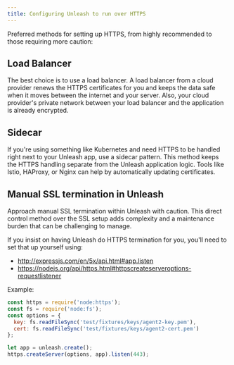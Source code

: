 ```yaml
---
title: Configuring Unleash to run over HTTPS
---
```


Preferred methods for setting up HTTPS, from highly recommended to those requiring more caution:

## Load Balancer

The best choice is to use a load balancer. 
A load balancer from a cloud provider renews the HTTPS certificates for you and keeps the data safe when it moves between the internet and your server.
Also, your cloud provider's private network between your load balancer and the application is already encrypted.

## Sidecar

If you're using something like Kubernetes and need HTTPS to be handled right next to your Unleash app, use a sidecar pattern. 
This method keeps the HTTPS handling separate from the Unleash application logic.
Tools like Istio, HAProxy, or Nginx can help by automatically updating certificates.

## Manual SSL termination in Unleash

Approach manual SSL termination within Unleash with caution. 
This direct control method over the SSL setup adds complexity and a maintenance burden that can be challenging to manage.

If you insist on having Unleash do HTTPS termination for you, you'll need to set that up yourself using:
* http://expressjs.com/en/5x/api.html#app.listen
* https://nodejs.org/api/https.html#httpscreateserveroptions-requestlistener

Example:
```javascript
const https = require('node:https');
const fs = require('node:fs');
const options = {
  key: fs.readFileSync('test/fixtures/keys/agent2-key.pem'),
  cert: fs.readFileSync('test/fixtures/keys/agent2-cert.pem')
};

let app = unleash.create();
https.createServer(options, app).listen(443);
```


